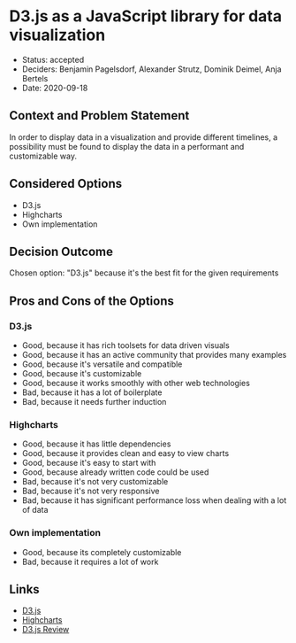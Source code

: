 # D3.js as a JavaScript library for data visualization

* Status: accepted
* Deciders: Benjamin Pagelsdorf, Alexander Strutz, Dominik Deimel, Anja Bertels
* Date: 2020-09-18

## Context and Problem Statement
In order to display data in a visualization and provide different timelines, 
a possibility must be found to display the data in a performant and customizable way.

## Considered Options

* D3.js
* Highcharts
* Own implementation

## Decision Outcome

Chosen option: "D3.js" because it's the best fit for the given requirements

## Pros and Cons of the Options

### D3.js

* Good, because it has rich toolsets for data driven visuals
* Good, because it has an active community that provides many examples
* Good, because it's versatile and compatible
* Good, because it's customizable
* Good, because it works smoothly with other web technologies
* Bad, because it has a lot of boilerplate
* Bad, because it needs further induction

### Highcharts

* Good, because it has little dependencies
* Good, because it provides clean and easy to view charts
* Good, because it's easy to start with
* Good, because already written code could be used 
* Bad, because it's not very customizable
* Bad, because it's not very responsive
* Bad, because it has significant performance loss when dealing with a lot of data 

### Own implementation

* Good, because its completely customizable
* Bad, because it requires a lot of work

## Links

* [D3.js](https://d3js.org/)
* [Highcharts](https://www.highcharts.com/)
* [D3.js Review](https://comparecamp.com/d3-js-review-pricing-pros-cons-features/)
